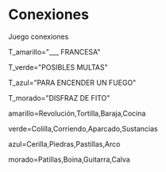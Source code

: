 
# Conexiones
Juego conexiones

T_amarillo="___ FRANCESA"

T_verde="POSIBLES MULTAS"

T_azul="PARA ENCENDER UN FUEGO"

T_morado="DISFRAZ DE FITO"

amarillo=Revolución,Tortilla,Baraja,Cocina 

verde=Colilla,Corriendo,Aparcado,Sustancias

azul=Cerilla,Piedras,Pastillas,Arco

morado=Patillas,Boina,Guitarra,Calva